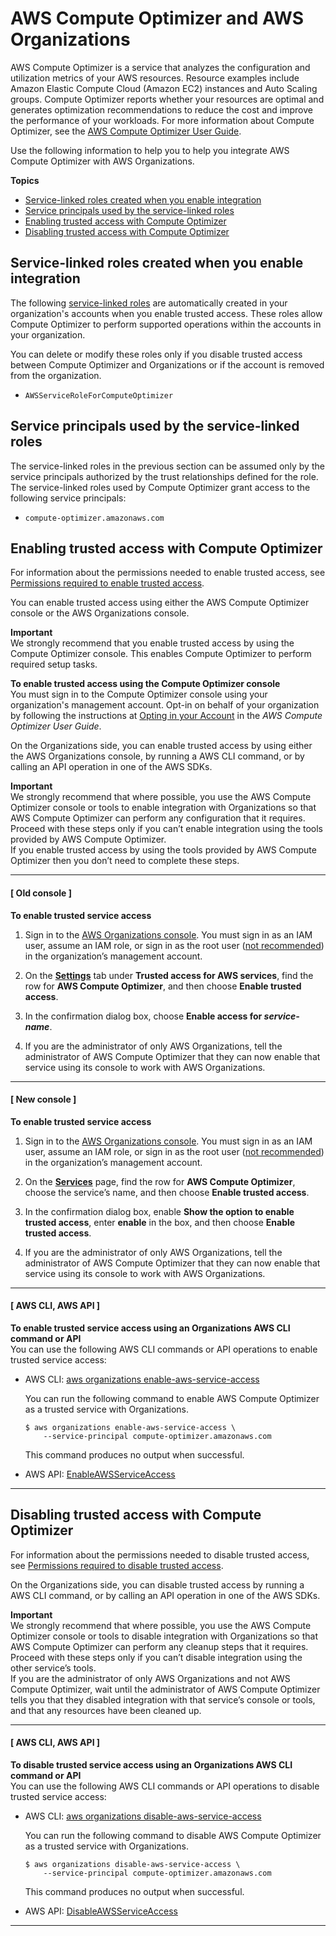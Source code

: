 # AWS Compute Optimizer and AWS Organizations<a name="services-that-can-integrate-compute-optimizer"></a>

AWS Compute Optimizer is a service that analyzes the configuration and utilization metrics of your AWS resources\. Resource examples include Amazon Elastic Compute Cloud \(Amazon EC2\) instances and Auto Scaling groups\. Compute Optimizer reports whether your resources are optimal and generates optimization recommendations to reduce the cost and improve the performance of your workloads\. For more information about Compute Optimizer, see the [AWS Compute Optimizer User Guide](https://docs.aws.amazon.com/compute-optimizer/latest/ug/what-is.html)\.

Use the following information to help you to help you integrate AWS Compute Optimizer with AWS Organizations\.

**Topics**
+ [Service\-linked roles created when you enable integration](#integrate-enable-slr-compute-optimizer)
+ [Service principals used by the service\-linked roles](#integrate-enable-svcprin-compute-optimizer)
+ [Enabling trusted access with Compute Optimizer](#integrate-enable-ta-compute-optimizer)
+ [Disabling trusted access with Compute Optimizer](#integrate-disable-ta-compute-optimizer)

## Service\-linked roles created when you enable integration<a name="integrate-enable-slr-compute-optimizer"></a>

The following [service\-linked roles](https://docs.aws.amazon.com/IAM/latest/UserGuide/using-service-linked-roles.html) are automatically created in your organization's accounts when you enable trusted access\. These roles allow Compute Optimizer to perform supported operations within the accounts in your organization\.

You can delete or modify these roles only if you disable trusted access between Compute Optimizer and Organizations or if the account is removed from the organization\.
+ `AWSServiceRoleForComputeOptimizer`

## Service principals used by the service\-linked roles<a name="integrate-enable-svcprin-compute-optimizer"></a>

The service\-linked roles in the previous section can be assumed only by the service principals authorized by the trust relationships defined for the role\. The service\-linked roles used by Compute Optimizer grant access to the following service principals:
+ `compute-optimizer.amazonaws.com`

## Enabling trusted access with Compute Optimizer<a name="integrate-enable-ta-compute-optimizer"></a>

For information about the permissions needed to enable trusted access, see [Permissions required to enable trusted access](orgs_integrate_services.md#orgs_trusted_access_perms)\.

You can enable trusted access using either the AWS Compute Optimizer console or the AWS Organizations console\.

**Important**  
We strongly recommend that you enable trusted access by using the Compute Optimizer console\. This enables Compute Optimizer to perform required setup tasks\.

**To enable trusted access using the Compute Optimizer console**  
You must sign in to the Compute Optimizer console using your organization's management account\. Opt\-in on behalf of your organization by following the instructions at [Opting in your Account](https://docs.aws.amazon.com/compute-optimizer/latest/ug/getting-started.html#account-opt-in) in the *AWS Compute Optimizer User Guide*\.

On the Organizations side, you can enable trusted access by using either the AWS Organizations console, by running a AWS CLI command, or by calling an API operation in one of the AWS SDKs\.

**Important**  
We strongly recommend that where possible, you use the AWS Compute Optimizer console or tools to enable integration with Organizations so that AWS Compute Optimizer can perform any configuration that it requires\. Proceed with these steps only if you can’t enable integration using the tools provided by AWS Compute Optimizer\.  
If you enable trusted access by using the tools provided by AWS Compute Optimizer then you don’t need to complete these steps\.

------
#### [ Old console ]

**To enable trusted service access**

1. Sign in to the [AWS Organizations console](https://console.aws.amazon.com/organizations)\. You must sign in as an IAM user, assume an IAM role, or sign in as the root user \([not recommended](https://docs.aws.amazon.com/IAM/latest/UserGuide/best-practices.html#lock-away-credentials)\) in the organization’s management account\. 

1. On the **[Settings](https://console.aws.amazon.com/organizations/home#/organization/settings)** tab under **Trusted access for AWS services**, find the row for **AWS Compute Optimizer**, and then choose **Enable trusted access**\.

1. In the confirmation dialog box, choose **Enable access for *service\-name***\.

1. If you are the administrator of only AWS Organizations, tell the administrator of AWS Compute Optimizer that they can now enable that service using its console to work with AWS Organizations\.

------
#### [ New console ]

**To enable trusted service access**

1. Sign in to the [AWS Organizations console](https://console.aws.amazon.com/organizations/v2)\. You must sign in as an IAM user, assume an IAM role, or sign in as the root user \([not recommended](https://docs.aws.amazon.com/IAM/latest/UserGuide/best-practices.html#lock-away-credentials)\) in the organization’s management account\. 

1. On the **[Services](https://console.aws.amazon.com/organizations/v2/home/services)** page, find the row for **AWS Compute Optimizer**, choose the service’s name, and then choose **Enable trusted access**\.

1. In the confirmation dialog box, enable **Show the option to enable trusted access**, enter **enable** in the box, and then choose **Enable trusted access**\.

1. If you are the administrator of only AWS Organizations, tell the administrator of AWS Compute Optimizer that they can now enable that service using its console to work with AWS Organizations\.

------
#### [ AWS CLI, AWS API ]

**To enable trusted service access using an Organizations AWS CLI command or API**  
You can use the following AWS CLI commands or API operations to enable trusted service access:
+ AWS CLI: [aws organizations enable\-aws\-service\-access](https://docs.aws.amazon.com/cli/latest/reference/organizations/enable-aws-service-access.html)

  You can run the following command to enable AWS Compute Optimizer as a trusted service with Organizations\.

  ```
  $ aws organizations enable-aws-service-access \ 
      --service-principal compute-optimizer.amazonaws.com
  ```

  This command produces no output when successful\.
+ AWS API: [EnableAWSServiceAccess](https://docs.aws.amazon.com/organizations/latest/APIReference/API_EnableAWSServiceAccess.html)

------

## Disabling trusted access with Compute Optimizer<a name="integrate-disable-ta-compute-optimizer"></a>

For information about the permissions needed to disable trusted access, see [Permissions required to disable trusted access](orgs_integrate_services.md#orgs_trusted_access_disable_perms)\.

On the Organizations side, you can disable trusted access by running a AWS CLI command, or by calling an API operation in one of the AWS SDKs\.

**Important**  
We strongly recommend that where possible, you use the AWS Compute Optimizer console or tools to disable integration with Organizations so that AWS Compute Optimizer can perform any cleanup steps that it requires\. Proceed with these steps only if you can’t disable integration using the other service’s tools\.  
If you are the administrator of only AWS Organizations and not AWS Compute Optimizer, wait until the administrator of AWS Compute Optimizer tells you that they disabled integration with that service’s console or tools, and that any resources have been cleaned up\.

------
#### [ AWS CLI, AWS API ]

**To disable trusted service access using an Organizations AWS CLI command or API**  
You can use the following AWS CLI commands or API operations to disable trusted service access:
+ AWS CLI: [aws organizations disable\-aws\-service\-access](https://docs.aws.amazon.com/cli/latest/reference/organizations/disable-aws-service-access.html)

  You can run the following command to disable AWS Compute Optimizer as a trusted service with Organizations\.

  ```
  $ aws organizations disable-aws-service-access \
      --service-principal compute-optimizer.amazonaws.com
  ```

  This command produces no output when successful\.
+ AWS API: [DisableAWSServiceAccess](https://docs.aws.amazon.com/organizations/latest/APIReference/API_DisableAWSServiceAccess.html)

------